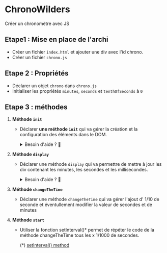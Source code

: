# ChronoWilders

Créer un chronomètre avec JS

## Etape1 : Mise en place de l'archi

- Créer un fichier `index.html` et ajouter une div avec l'id chrono.
- Créer un fichier `chrono.js`

## Etape 2 : Propriétés

- Déclarer un objet `chrono` dans `chrono.js`
- Initialiser les propriétés `minutes`, `seconds` et `tenthOfSeconds` à `0`

## Etape 3 : méthodes

1.  **Méthode `init`**

    - Déclarer **une méthode `init`** qui va gérer la création et la configuration des éléments dans le DOM.

         <details>
         <summary>Besoin d'aide ? 🙂</summary>
         - Déclarer la méthode  dans l'objet chrono.

      > Exemple :

      ```js
      const chrono = {
        init: function () {},
      };
      ```

      - Cibler la div dans laquelle on va ajouter les éléments.
      - Créer et mettre en forme les 3 `div` : une pour les minutes, une pour les secondes et une pour les millisecondes.
      - Mettre en form les div précédemment crées.
      - Ajouter les propriètés de l'objet à l'intérieur du chaque div
      - Ajouter les élèments dans la div cible.
      </details>

2.  **Méthode `display`**

    - Déclarer une méthode `display` qui va permettre de mettre à jour les div contenant les minutes, les secondes et les millisecondes.
         <details>
         <summary>Besoin d'aide ? 🙂</summary>

           - Oops! le mot DRY ça vous parle ? 🤔

         </details>

3.  **Méthode `changeTheTime`**

    - Déclarer une méthode `changeTheTime` qui va gérer l'ajout d' 1/10 de seconde et éventullement modifier la valeur de secondes et de minutes

4.  **Méthode `start`**

    - Utiliser la fonction setInterval()\* permet de répéter le code de la méthode changeTheTime tous les x 1/1000 de secondes.

      (\*) [setInterval() method](https://developer.mozilla.org/en-US/docs/Web/API/setInterval)

